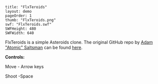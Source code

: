 ```
title: "FlxTeroids"
layout: demo
pageOrder: 1
thumb: "FlxTeroids.png"
swf: "FlxTeroids.swf"
SWFHeight: 480
SWFWidth: 640
```

FlxTeroids is a simple Asteroids clone. The original GitHub repo by [Adam "Atomic" Saltsman](https://twitter.com/ADAMATOMIC) can be found [here](https://github.com/AdamAtomic/FlxTeroids).

**Controls:**

Move - Arrow keys

Shoot -Space